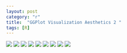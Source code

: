 ```yaml
---
layout: post
category: "r"
title:  "GGPlot Visualization Aesthetics 2 "
tags: [R]
---
```



<img src="https://raw.githubusercontent.com/MoonBrillante/moonbrillante.github.io/master/my_picture/aesthetics001.JPG">
<img src="https://raw.githubusercontent.com/MoonBrillante/moonbrillante.github.io/master/my_picture/aesthetics002.JPG">
<img src="https://raw.githubusercontent.com/MoonBrillante/moonbrillante.github.io/master/my_picture/aesthetics003.JPG" >
<img src="https://raw.githubusercontent.com/MoonBrillante/moonbrillante.github.io/master/my_picture/aesthetics004.JPG">
<img src="https://raw.githubusercontent.com/MoonBrillante/moonbrillante.github.io/master/my_picture/aesthetics005.JPG">
<img src="https://raw.githubusercontent.com/MoonBrillante/moonbrillante.github.io/master/my_picture/aesthetics006.JPG" >
<img src="https://raw.githubusercontent.com/MoonBrillante/moonbrillante.github.io/master/my_picture/aesthetics007.JPG">
<img src="https://raw.githubusercontent.com/MoonBrillante/moonbrillante.github.io/master/my_picture/aesthetics008.JPG">
<img src="https://raw.githubusercontent.com/MoonBrillante/moonbrillante.github.io/master/my_picture/aesthetics009.JPG" >


